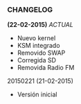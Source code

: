 ### CHANGELOG ###

__(22-02-2015)__ _ACTUAL_

  - Nuevo kernel
  - KSM integrado
  - Removido SWAP
  - Corregida SD
  - Removida Radio FM

20150221 (21-02-2015)

  - Versión inicial
